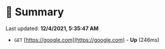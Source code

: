 # 📖 Summary
Last updated: **12/4/2021, 5:35:47 AM**

- `GET` [https://google.com](https://google.com) - **Up** (246ms)
